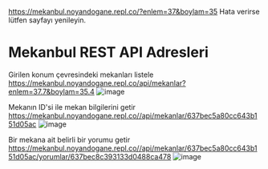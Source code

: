 https://mekanbul.noyandogane.repl.co/?enlem=37&boylam=35 Hata verirse lütfen sayfayı yenileyin.

# Mekanbul REST API Adresleri
Girilen konum çevresindeki mekanları listele                                                                                                      
https://mekanbul.noyandogane.repl.co/api/mekanlar?enlem=37.7&boylam=35.4
![image](https://user-images.githubusercontent.com/66711531/203412158-8c259b9d-e33c-4e40-939a-123a85521e3c.png)



Mekanın ID'si ile mekan bilgilerini getir
https://mekanbul.noyandogane.repl.co//api/mekanlar/637bec5a80cc643b151d05ac
![image](https://user-images.githubusercontent.com/66711531/203412237-1d276df3-b4d1-415a-800d-0441a28822c2.png)


Bir mekana ait belirli bir yorumu getir
https://mekanbul.noyandogane.repl.co//api/mekanlar/637bec5a80cc643b151d05ac/yorumlar/637bec8c393133d0488ca478
![image](https://user-images.githubusercontent.com/66711531/203412309-b08bcfed-6357-4b9e-ad20-811917fcf923.png)




